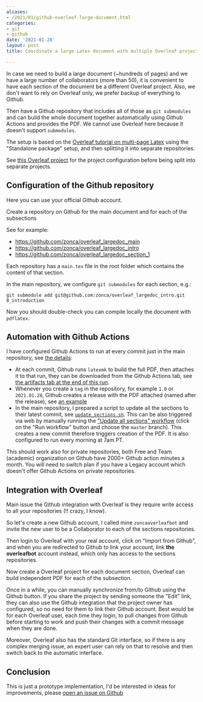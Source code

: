```yaml
---
aliases:
- /2021/01/github-overleaf-large-document.html
categories:
- git
- github
date: '2021-01-28'
layout: post
title: Coordinate a large Latex document with multiple Overleaf projects and Github

---
```


In case we need to build a large document (~hundreds of pages) and we have a large number of collaborators (more than 50), it is convenient to have each section of the document be a
different Overleaf project. Also, we don't want to rely on Overleaf only, we prefer backup of everything to Github.

Then have a Github repository that includes all of those as `git submodules` and can build the whole document together automatically using Github Actions and provides the PDF. We cannot use Overleaf here because it doesn't support `submodules`.

The setup is based on the [Overleaf tutorial on multi-page Latex](https://www.overleaf.com/learn/latex/Multi-file_LaTeX_projects#The_standalone_package) using the "Standalone package" setup, and then splitting it into separate repositories.

See [this Overleaf project](https://www.overleaf.com/read/xfcwyzncxhjh) for the project configuration before being split into separate projects.

## Configuration of the Github repository

Here you can use your official Github account.

Create a repository on Github for the main document and for each of the subsections

See for example:

* <https://github.com/zonca/overleaf_largedoc_main>
* <https://github.com/zonca/overleaf_largedoc_intro>
* <https://github.com/zonca/overleaf_largedoc_section_1>

Each repository has a `main.tex` file in the root folder which contains the
content of that section.

In the main repository, we configure `git submodules` for each section, e.g.:

    git submodule add git@github.com:zonca/overleaf_largedoc_intro.git 0_introduction

Now you should double-check you can compile locally the document with `pdflatex`.

## Automation with Github Actions

I have configured Github Actions to run at every commit just in the main repository, see [the details](https://github.com/zonca/overleaf_largedoc_main/blob/master/.github/workflows/build_latex.yml):

* At each commit, Github runs `latexmk` to build the full PDF, then attaches it to that run, they can be downloaded from the Github Actions tab, see [the artifacts tab at the end of this run](https://github.com/zonca/overleaf_largedoc_main/actions/runs/519568514).
* Whenever you create a `tag` in the repository, for example `1.0` or `2021.01.28`, Github creates a release with the PDF attached (named after the release), see [an example](https://github.com/zonca/overleaf_largedoc_main/releases/tag/2021.01.28)
* In the main repository, I prepared a script to update all the sections to their latest commit, see [`update_sections.sh`](https://github.com/zonca/overleaf_largedoc_main/blob/master/update_sections.sh). This can be also triggered via web by manually running the ["Update all sections" workflow](https://github.com/zonca/overleaf_largedoc_main/actions?query=workflow%3A%22Update+all+sections%22) (click on the "Run workflow" button and choose the `master` branch). This creates a new commit therefore triggers creation of the PDF. It is also configured to run every morning at 7am PT.

This should work also for private repositories, both Free and Team (academic) organization on Github have 2000+ Github action minutes a month. You will need to switch plan if you have a Legacy account which doesn't offer Github Actions on private repositories.

## Integration with Overleaf

Main issue the Github integration with Overleaf is they require write access to all your repositories (!! crazy, I know).

So let's create a new Github account, I called mine `zoncaoverleafbot` and invite the new user to be a Collaborator to each of the sections repositories.

Then login to Overleaf with your real account, click on "Import from Github", and when you are redirected to Github to link your account, link **the overleafbot** account instead, which only has access to the sections repositories.

Now create a Overleaf project for each document section, Overleaf can build independent PDF for each of the subsection.

Once in a while, you can manually synchronize from/to Github using the Github button.
If you share the project by sending someone the "Edit" link, they can also use the Github integration that the project owner has configured, so no need for them to link their Github account.
Best would be for each Overleaf user, each time they login, to pull changes from Github before starting to work and push their changes with a commit message when they are done.


Moreover, Overleaf also has the standard Git interface, so if there is any complex merging issue, an expert user can rely on that to resolve and then switch back to the automatic interface.

## Conclusion

This is just a prototype implementation, I'd be interested in ideas for improvements, please [open an issue on Github](https://github.com/zonca/overleaf_largedoc_main/issues)
